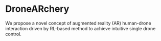 # DroneARchery
We propose a novel concept of augmented reality (AR) human-drone interaction driven by RL-based method to achieve intuitive single drone control. 
